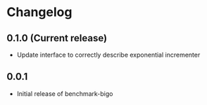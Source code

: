 Changelog
=========


0.1.0 (Current release)
-------------------------

* Update interface to correctly describe exponential incrementer

0.0.1
-------------------------

* Initial release of benchmark-bigo
